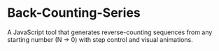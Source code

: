 # Back-Counting-Series
A JavaScript tool that generates reverse-counting sequences from any starting number (N → 0) with step control and visual animations.

